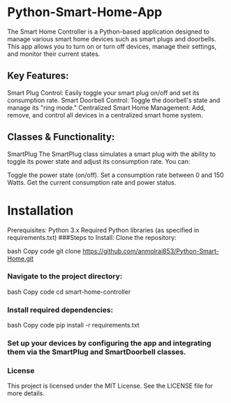 # Python-Smart-Home-App

The Smart Home Controller is a Python-based application designed to manage various smart home devices such as smart plugs and doorbells. This app allows you to turn on or turn off devices, manage their settings, and monitor their current states.

## Key Features:
Smart Plug Control: Easily toggle your smart plug on/off and set its consumption rate.
Smart Doorbell Control: Toggle the doorbell's state and manage its "ring mode."
Centralized Smart Home Management: Add, remove, and control all devices in a centralized smart home system.

## Classes & Functionality:
SmartPlug
The SmartPlug class simulates a smart plug with the ability to toggle its power state and adjust its consumption rate. You can:

Toggle the power state (on/off).
Set a consumption rate between 0 and 150 Watts.
Get the current consumption rate and power status.


# Installation
Prerequisites:
Python 3.x
Required Python libraries (as specified in requirements.txt)
###Steps to Install:
Clone the repository:

bash
Copy code
git clone https://github.com/anmolrai853/Python-Smart-Home.git
### Navigate to the project directory:

bash
Copy code
cd smart-home-controller
### Install required dependencies:

bash
Copy code
pip install -r requirements.txt
### Set up your devices by configuring the app and integrating them via the SmartPlug and SmartDoorbell classes.

### License
This project is licensed under the MIT License. See the LICENSE file for more details.


